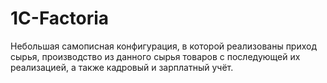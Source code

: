 # 1C-Factoria
Небольшая самописная конфигурация, в которой реализованы приход сырья, производство из данного сырья товаров с последующей их реализацией, а также кадровый и зарплатный учёт.
